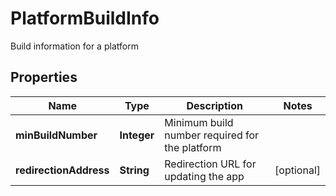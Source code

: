 

# PlatformBuildInfo

Build information for a platform

## Properties

| Name | Type | Description | Notes |
|------------ | ------------- | ------------- | -------------|
|**minBuildNumber** | **Integer** | Minimum build number required for the platform |  |
|**redirectionAddress** | **String** | Redirection URL for updating the app |  [optional] |



